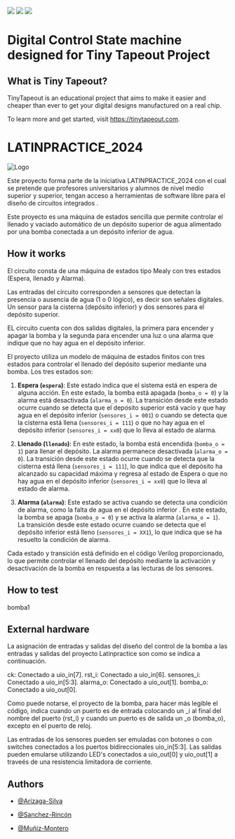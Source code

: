 ![](../../workflows/gds/badge.svg) ![](../../workflows/docs/badge.svg) ![](../../workflows/test/badge.svg)

# Digital Control State machine designed for Tiny Tapeout Project  


## What is Tiny Tapeout?

TinyTapeout is an educational project that aims to make it easier and cheaper than ever to get your digital designs manufactured on a real chip.

To learn more and get started, visit https://tinytapeout.com.


# LATINPRACTICE_2024
![Logo](https://latinpracticecom.files.wordpress.com/2023/06/logo-lp-2-1.png)

Este proyecto  forma parte de la iniciativa LATINPRACTICE_2024
con el cual se pretende que profesores universitarios y alumnos de nivel medio superior y superior, tengan acceso a herramientas de software libre para el diseño de circuitos integrados .

Este proyecto es una máquina de estados sencilla que permite controlar el llenado y vaciado automático de un depósito superior de agua alimentado por una bomba conectada a un depósito inferior de agua.


## How it works
El circuito consta de una máquina de estados tipo Mealy con tres estados (Espera, llenado y Alarma).

Las entradas del circuito corresponden a sensores que detectan la presencia o ausencia de agua (1 o 0 lógico), es decir son señales digitales. Un sensor para la cisterna (depósito inferior) y dos sensores para el depósito superior. 

EL circuito cuenta con dos salidas digitales, la primera para encender y apagar la bomba y la segunda para encender una luz o una alarma que indique que no hay agua en el depósito inferior.

El proyecto utiliza un modelo de máquina de estados finitos con tres estados para controlar el llenado del depósito superior mediante una bomba. Los tres estados son:

1. **Espera (`espera`)**: Este estado indica que el sistema está en espera de alguna acción. En este estado, la bomba está apagada (`bomba_o = 0`) y la alarma está desactivada (`alarma_o = 0`). La transición desde este estado ocurre cuando se detecta que el depósito superior está vacío y que hay agua en el depósito inferior (`sensores_i = 001`) o cuando se detecta que la cisterna está llena (`sensores_i = 111`)  o que no hay agua en el depósito inferior (`sensores_i = xx0`) que lo lleva al estado de alarma.

2. **Llenado (`llenado`)**: En este estado, la bomba está encendida (`bomba_o = 1`) para llenar el depósito. La alarma permanece desactivada (`alarma_o = 0`). La transición desde este estado ocurre cuando se detecta que la cisterna está llena (`sensores_i = 111`), lo que indica que el depósito ha alcanzado su capacidad máxima  y regresa al estado de Espera o que no hay agua en el depósito inferior (`sensores_i = xx0`) que lo lleva al estado de alarma.

3. **Alarma (`alarma`)**: Este estado se activa cuando se detecta una condición de alarma, como la falta de agua en el depósito inferior . En este estado, la bomba se apaga (`bomba_o = 0`) y se activa la alarma (`alarma_o = 1`). La transición desde este estado ocurre cuando se detecta que el depósito inferior está lleno (`sensores_i = XX1`), lo que indica que se ha resuelto la condición de alarma.

Cada estado y transición está definido en el código Verilog proporcionado, lo que permite controlar el llenado del depósito mediante la activación y desactivación de la bomba en respuesta a las lecturas de los sensores.



## How to test

bomba1


## External hardware
La asignación de entradas y salidas del diseño del control de la bomba a las entradas y salidas del proyecto Latinpractice son como se indica a continuación.

ck:       Conectado a   uio_in[7].
rst_i:    Conectado a   uio_in[6].
sensores_i: Conectado a uio_in[5:3].
alarma_o: Conectado a uio_out[1].
bomba_o:  Conectado a uio_out[0].

Como puede notarse, el proyecto de la bomba, para hacer más legible el código, indica cuando un puerto es de entrada colocando un _i al final del nombre del puerto (rst_i) y cuando un puerto es de salida un _o (bomba_o), excepto en el puerto de reloj.

Las entradas de los sensores pueden ser emuladas con botones o con switches conectados a los puertos bidireccionales uio_in[5:3]. Las salidas pueden emularse utilizando LED's conectados a uio_out[0] y uio_out[1] a traveés de una resistencia limitadora de corriente.

## Authors

- [@Arízaga-Silva](https://www.researchgate.net/profile/Juan-Antonio-Arizaga-Silva)

- [@Sanchez-Rincón](https://www.researchgate.net/profile/Ismael_Rincon)

- [@Muñiz-Montero](https://www.researchgate.net/profile/Carlos-Muniz-Montero)
